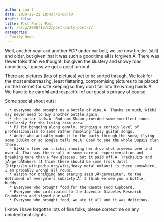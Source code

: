 ```yaml
---
author: court
date: 2008-12-22 18:43:42+00:00
draft: false
title: Post Party Post
url: /blog/2008/12/22/post-party-post-2/
categories:
- Family News
---
```


Well, another year and another VCP under our belt, we are now tireder (still) and older, but given that it was such a good time all is forgiven.Â  There was fewer folks than we thought, but given the blustery and snowy road conditions, I guess we got a great turnout.

There are pictures (lots of pictures) yet to be sorted through. We look for the most embarrassing, least flattering, compromising pictures to be placed on the Internet for safe keeping so they don't fall into the wrong hands.Â  We have to be careful and respectful of our guest's privacy of course.

Some special shout outs:



	  * everyone who brought us a bottle of wine.Â  Thanks so much, Nikki may never need to buy another bottle again.
	  * the guitar lads.Â  Rod and Shaun provided some excellent tunes tirelessly for the living room crew.
	  * PJ for bongoing along gamely, bringing a certain level of professionalism to some rather rambling tipsy guitar songs.
	  * Andre who actually made it to the party through the snow, flying some 3000km or so Google tells me.Â  Good to see the whole Dupuis clan there.
	  * Nikki's fine bar tricks, showing her drop shot prowess over and over.Â  That was the result of some careful experimentation and breaking more than a few glasses, but it paid off.Â  Tracksuits and jÃ¤gerbÃ¶mbers (I think there should be some [rock dots](http://en.wikipedia.org/wiki/Heavy_metal_umlaut) in there somewhere, I am probably wrong) all round.
	  * Wilson for bringing and sharing said JÃ¤germeister, to the detriment of everyone's sobriety.Â  I think we owe you a bottle, buddy.
	  * Everyone who brought food for the Kanata Food Cupboard.
	  * Everyone who contributed to the Juvenile Diabetes Research Foundation and signed our wall.
	  * Everyone who brought food, we ate it all and it was delicious.

I know I have forgotten lots of fine folks, please correct me on any unintentional slights.
